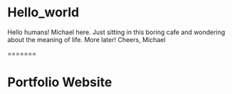 
# Hello_world

Hello humans!
Michael here. Just sitting in this boring cafe and wondering about the meaning of life. More later!
Cheers,
Michael

=======
<h1 href = "https://michaeldurfey.herokuapp.com/">Portfolio Website</h1>

